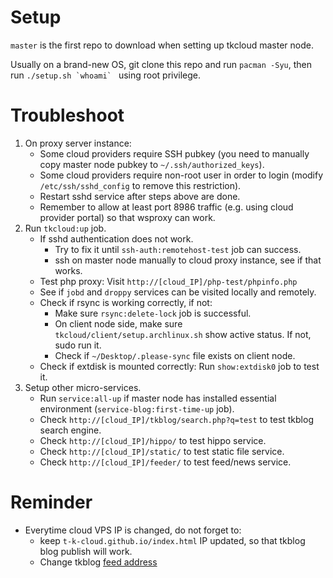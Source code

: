Setup
=====
`master` is the first repo to download when setting up
tkcloud master node.

Usually on a brand-new OS, git clone this repo and run
`pacman -Syu`, then run ``./setup.sh `whoami` `` using root privilege.

Troubleshoot
============
1. On proxy server instance:
	* Some cloud providers require SSH pubkey (you need to manually copy master node pubkey to `~/.ssh/authorized_keys`).
	* Some cloud providers require non-root user in order to login (modify `/etc/ssh/sshd_config` to remove this restriction).
	* Restart sshd service after steps above are done.
	* Remember to allow at least port 8986 traffic (e.g. using cloud provider portal) so that wsproxy can work.
2. Run `tkcloud:up` job.
	* If sshd authentication does not work.
		* Try to fix it until `ssh-auth:remotehost-test` job can success.
		* ssh on master node manually to cloud proxy instance, see if that works.
	* Test php proxy: Visit `http://[cloud_IP]/php-test/phpinfo.php`
	* See if `jobd` and `droppy` services can be visited locally and remotely.
	* Check if rsync is working correctly, if not:
		* Make sure `rsync:delete-lock` job is successful.
		* On client node side, make sure `tkcloud/client/setup.archlinux.sh` show active status. If not, sudo run it.
		* Check if `~/Desktop/.please-sync` file exists on client node.
	* Check if extdisk is mounted correctly: Run `show:extdisk0` job to test it.
3. Setup other micro-services.
	* Run `service:all-up` if master node has installed essential environment (`service-blog:first-time-up` job).
	* Check `http://[cloud_IP]/tkblog/search.php?q=test` to test tkblog search engine.
	* Check `http://[cloud_IP]/hippo/` to test hippo service.
	* Check `http://[cloud_IP]/static/` to test static file service.
	* Check `http://[cloud_IP]/feeder/` to test feed/news service.

Reminder
========
* Everytime cloud VPS IP is changed, do not forget to:
	* keep `t-k-cloud.github.io/index.html` IP updated, so that tkblog blog publish will work.
	* Change tkblog [feed address](https://feedburner.google.com/fb/a/dashboard?id=7497e64cf04fpi2vdrqndsi87o)
